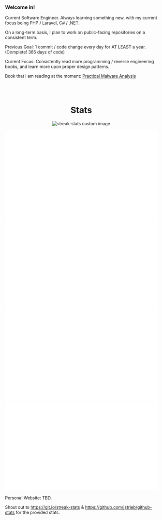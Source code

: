 ### Welcome in!

Current Software Engineer. Always learning something new, with my current focus being PHP / Laravel,  C# / .NET.

On a long-term basis, I plan to work on public-facing repositories on a consistent term.

Previous Goal: 1 commit / code change every day for AT LEAST a year. (Complete! 365 days of code)

Current Focus: Consistently read more programming / reverse engineering books, and learn more upon proper design patterns.

Book that I am reading at the moment: <a href="https://nostarch.com/download/samples/practical-malware-analysis_toc.pdf"> Practical Malware Analysis </a> 

</br>
</br>

<h1 align="center">Stats</h1>
<p align="center"> <img src="https://streak-stats.demolab.com?user=13011brett&theme=javascript-dark&hide_border=true&date_format=j%20M%5B%20Y%5D" alt="streak-stats custom image"/></p>
<p align="center">
  <img src="https://raw.githubusercontent.com/13011brett/stats/master/generated/overview.svg#gh-dark-mode-only"/>
  <img src="https://raw.githubusercontent.com/13011brett/stats/master/generated/overview.svg#gh-light-mode-only"/>
  <img src="https://raw.githubusercontent.com/13011brett/stats/master/generated/languages.svg#gh-dark-mode-only"/>
  <img src="https://raw.githubusercontent.com/13011brett/stats/master/generated/languages.svg#gh-light-mode-only"/>
</p>



Personal Website: TBD.

Shout out to https://git.io/streak-stats & https://github.com/jstrieb/github-stats for the provided stats.

